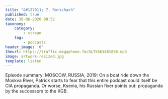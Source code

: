 ```yaml
---
title: "&#127911; 7. Rorschach"
published: true
date: 30-06-2020 08:52
taxonomy:
    category:
        - stream
    tag:
        - podcasts
header_image: '0'
theurl: https://traffic.megaphone.fm/GLT5561881898.mp3
image: artwork-resized.jpg
template: listen
--- 
```

Episode summary: MOSCOW, RUSSIA, 2019: On a boat ride down the Moskva River, Patrick starts to fear that this entire podcast could itself be CIA propaganda. Or worse, Ksenia, his Russian fixer points out: propaganda by the successors to the KGB.
